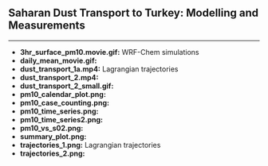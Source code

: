 ## Saharan Dust Transport to Turkey: Modelling and Measurements
---

* **3hr_surface_pm10.movie.gif:** WRF-Chem simulations
* **daily_mean_movie.gif:**
* **dust_transport_1a.mp4:** Lagrangian trajectories
* **dust_transport_2.mp4:**
* **dust_transport_2_small.gif:**
* **pm10_calendar_plot.png:**
* **pm10_case_counting.png:**
* **pm10_time_series.png:**
* **pm10_time_series2.png:**
* **pm10_vs_s02.png:**
* **summary_plot.png:**
* **trajectories_1.png:** Lagrangian trajectories
* **trajectories_2.png:**











